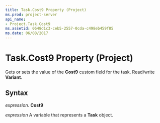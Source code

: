 ```yaml
---
title: Task.Cost9 Property (Project)
ms.prod: project-server
api_name:
- Project.Task.Cost9
ms.assetid: 0648d1c3-ceb5-2557-0cda-c498eb459f85
ms.date: 06/08/2017
---
```



# Task.Cost9 Property (Project)

Gets or sets the value of the **Cost9** custom field for the task. Read/write **Variant**.


## Syntax

 _expression_. **Cost9**

 _expression_ A variable that represents a **Task** object.


